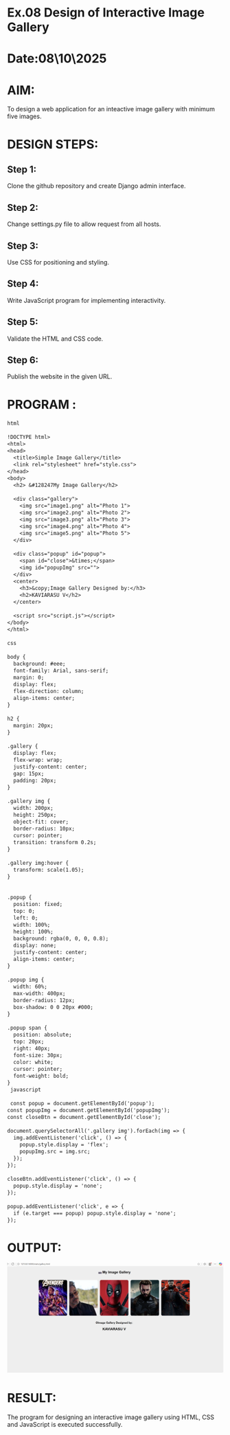 # Ex.08 Design of Interactive Image Gallery
# Date:08\10\2025
# AIM:
To design a web application for an inteactive image gallery with minimum five images.

# DESIGN STEPS:
## Step 1:
Clone the github repository and create Django admin interface.

## Step 2:
Change settings.py file to allow request from all hosts.

## Step 3:
Use CSS for positioning and styling.

## Step 4:
Write JavaScript program for implementing interactivity.

## Step 5:
Validate the HTML and CSS code.

## Step 6:
Publish the website in the given URL.

# PROGRAM :
```
html

!DOCTYPE html>
<html>
<head>
  <title>Simple Image Gallery</title>
  <link rel="stylesheet" href="style.css">
</head>
<body>
  <h2> &#128247My Image Gallery</h2>

  <div class="gallery">
    <img src="image1.png" alt="Photo 1">
    <img src="image2.png" alt="Photo 2">
    <img src="image3.png" alt="Photo 3">
    <img src="image4.png" alt="Photo 4">
    <img src="image5.png" alt="Photo 5">
  </div>

  <div class="popup" id="popup">
    <span id="close">&times;</span>
    <img id="popupImg" src="">
  </div>
  <center>
    <h3>&copy;Image Gallery Designed by:</h3>
    <h2>KAVIARASU V</h2>
  </center>

  <script src="script.js"></script>
</body>
</html>

css

body {
  background: #eee;
  font-family: Arial, sans-serif;
  margin: 0;
  display: flex;
  flex-direction: column;
  align-items: center;
}

h2 {
  margin: 20px;
}

.gallery {
  display: flex;
  flex-wrap: wrap;
  justify-content: center;
  gap: 15px;
  padding: 20px;
}

.gallery img {
  width: 200px;
  height: 250px;
  object-fit: cover;
  border-radius: 10px;
  cursor: pointer;
  transition: transform 0.2s;
}

.gallery img:hover {
  transform: scale(1.05);
}


.popup {
  position: fixed;
  top: 0;
  left: 0;
  width: 100%;
  height: 100%;
  background: rgba(0, 0, 0, 0.8);
  display: none;
  justify-content: center;
  align-items: center;
}

.popup img {
  width: 60%;
  max-width: 400px;
  border-radius: 12px;
  box-shadow: 0 0 20px #000;
}

.popup span {
  position: absolute;
  top: 20px;
  right: 40px;
  font-size: 30px;
  color: white;
  cursor: pointer;
  font-weight: bold;
}
 javascript

 const popup = document.getElementById('popup');
const popupImg = document.getElementById('popupImg');
const closeBtn = document.getElementById('close');

document.querySelectorAll('.gallery img').forEach(img => {
  img.addEventListener('click', () => {
    popup.style.display = 'flex';
    popupImg.src = img.src;
  });
});

closeBtn.addEventListener('click', () => {
  popup.style.display = 'none';
});

popup.addEventListener('click', e => {
  if (e.target === popup) popup.style.display = 'none';
});
```

# OUTPUT:

![alt text](<Screenshot 2025-10-08 140933.png>)

# RESULT:
The program for designing an interactive image gallery using HTML, CSS and JavaScript is executed successfully.
